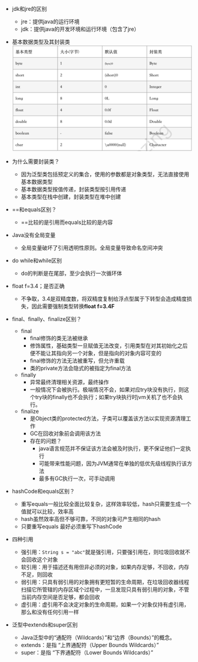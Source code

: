 
- jdk和jre的区别
    - jre：提供java的运行环境
    - jdk：提供java的开发环境和运行环境（包含了jre）
- 基本数据类型及其封装类
    ![](/assets/iShot2020-10-12下午06.30.51.png)
- 为什么需要封装类？
    - 因为泛型类包括预定义的集合，使用的参数都是对象类型，无法直接使用基本数据类型
    - 基本数据类型按值传递，封装类型按引用传递
    - 基本类型在栈中创建，封装类型在堆中创建
- ==和equals区别？
    - ==比较的是引用而equals比较的是内容
- Java没有全局变量
    - 全局变量破坏了引用透明性原则。全局变量导致命名空间冲突
- do while和while区别
    - do的判断是在尾部，至少会执行一次循环体
- float f=3.4；是否正确
    - 不争取，3.4是双精度数，将双精度复制给浮点型属于下转型会造成精度损失，因此需要强制类型转换**float f=3.4F** 
- final、finally、finalize区别？
    - final
        - final修饰的类无法被继承
        - 修饰属性，基础类型一旦赋值无法改变，引用类型在对其初始化之后便不能让其指向另一个对象，但是指向的对象内容可变的
        - final修饰的方法无法被重写，但允许重载
        - 类的private方法会隐式的被指定为final方法
    - finally
        - 异常最终清理相关资源，最终操作
        - 一般情况下会被执行。极端情况不会，如果对应try块没有执行，则这个try块的finally也不会执行；如果try块执行时jvm关机了也不会执行。
    - finalize
        - 是Object类的protected方法，子类可以覆盖该方法以实现资源清理工作
        - GC在回收对象前会调用该方法
        - 存在的问题？
            - java语言规范并不保证该方法会被及时执行，更不保证他们一定执行
            - 可能带来性能问题，因为JVM通常在单独的低优先级线程执行该方法
            - 最多有GC执行一次，可手动调用
- hashCode和equals区别？
    - 重写equals一般比较全面比较复杂，这样效率较低，hash只需要生成一个值就可以比较，效率高
    - hash虽然效率高但不够可靠，不同的对象可产生相同的hash
    - 只要重写equals 最好必须重写下hashCode
    
- 四种引用
    - 强引用：`String s = "abc"`就是强引用，只要强引用在，则垃圾回收就不会回收这个对象
    - 软引用：用于描述还有用但非必须的对象，如果内存足够，不回收，内存不足，则回收
    - 弱引用：只具有弱引用的对象拥有更短暂的生命周期，在垃圾回收器线程扫描它所管辖的内存区域个过程中，一旦发现只具有弱引用的对象，不管当前内存空间是否足够，都会回收
    - 虚引用：虚引用不会决定对象的生命周期，如果一个对象仅持有虚引用，那么和没有任何引用一样
    
- 泛型中extends和super区别
    - Java泛型中的“通配符（Wildcards）”和“边界（Bounds）”的概念。
    - extends：是指 “上界通配符（Upper Bounds Wildcards）”
    - super：是指 “下界通配符（Lower Bounds Wildcards）”

    
    
    
    
    